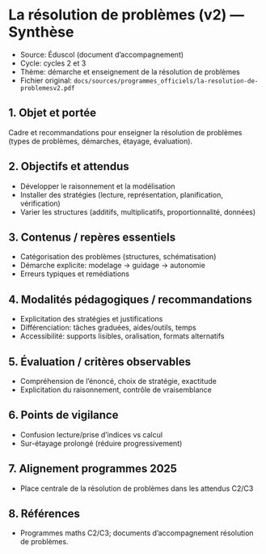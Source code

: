 # La résolution de problèmes (v2) — Synthèse

- Source: Éduscol (document d’accompagnement)
- Cycle: cycles 2 et 3
- Thème: démarche et enseignement de la résolution de problèmes
- Fichier original: `docs/sources/programmes_officiels/la-resolution-de-problemesv2.pdf`

## 1. Objet et portée
Cadre et recommandations pour enseigner la résolution de problèmes (types de problèmes, démarches, étayage, évaluation).

## 2. Objectifs et attendus
- Développer le raisonnement et la modélisation
- Installer des stratégies (lecture, représentation, planification, vérification)
- Varier les structures (additifs, multiplicatifs, proportionnalité, données)

## 3. Contenus / repères essentiels
- Catégorisation des problèmes (structures, schématisation)
- Démarche explicite: modelage → guidage → autonomie
- Erreurs typiques et remédiations

## 4. Modalités pédagogiques / recommandations
- Explicitation des stratégies et justifications
- Différenciation: tâches graduées, aides/outils, temps
- Accessibilité: supports lisibles, oralisation, formats alternatifs

## 5. Évaluation / critères observables
- Compréhension de l’énoncé, choix de stratégie, exactitude
- Explicitation du raisonnement, contrôle de vraisemblance

## 6. Points de vigilance
- Confusion lecture/prise d’indices vs calcul
- Sur-étayage prolongé (réduire progressivement)

## 7. Alignement programmes 2025
- Place centrale de la résolution de problèmes dans les attendus C2/C3

## 8. Références
- Programmes maths C2/C3; documents d’accompagnement résolution de problèmes.
